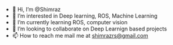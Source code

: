 - 👋 Hi, I’m @Shimraz
- 👀 I’m interested in Deep learning, ROS, Machine Learning
- 🌱 I’m currently learning ROS, computer vision
- 💞️ I’m looking to collaborate on Deep Learnign based projects
- 📫 How to reach me mail me at shimrazrs@gmail.com
